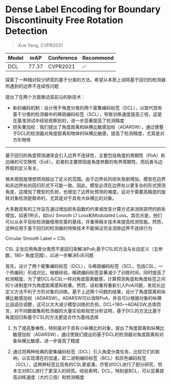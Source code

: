 # Dense Label Encoding for Boundary Discontinuity Free Rotation Detection

> Xue Yang, CVPR2021

|Model|mAP|Conference|Recommond|
|--|--|--|--|
|DCL|77.37|CVPR2021|:white_check_mark:|

探索了一种相对较少研究的基于分类的方法。希望从本质上消除基于回归的检测器所遇到的边界不连续性问题

提出了在两个方面推动其前沿的新技术：

- 新的编码机制：设计用于角度分类的两个密集编码标签（DCL），以取代现有基于分类的检测器中的稀疏编码标签（SCL），导致训练速度提高三倍，这是在基准测试中经验观察到的，进一步显著提高了检测精度
- 损失重加权：我们提出了角度距离和纵横比敏感加权（ADARSW），通过使基于DCL的检测器对角度距离和物体的纵横比敏感，提高了检测精度，尤其是对方形物体

---

基于回归的角度预测通常会引入边界不连续性，主要包括角度的周期性（PoA）和边缘的可交换性（EoE）。前者的主要原因是角度参数的有界周期性，而后者与边界框的定义有关。

根本原因是理想预测超出了定义的范围。由于边界处的损失急剧增加，模型在边界和非边界处的回归形式不可能一致。因此，模型必须在边界处以更复杂的形式预测角度，这增加了模型的负担，也增加了边界处预测的难度。这对于需要高精度的旋转对象检测是致命的，尤其是对于具有大纵横比的对象。

大多数现有的工作旨在通过增加损失函数的约束或改变计算方式来消除突然的损失增加，如表1所示，如IoU Smooth L1 Loss和Modulated Loss。其优点是，他们可以从水平目标检测器借用完善的基线，并重用相关技术来提高检测性能。然而，这种应用于基于回归的检测器的特殊技术不能保证完全消除边界不连续行为

Circular Smooth Label = CSL

CSL 主张应用角度分类而不是回归来解决PoA;基于CSL的方法与长边定义（五参数，180◦ 角度范围），以进一步解决EoE问题

首先，设计了两个密集编码标签（DCL），与稀疏编码标签（SCL，包括CSL，一个热编码）形成对比，根据经验，稀疏编码标签显著减少了训练时间，同时提高了检测精度。为了使DCL与CSL一样对角度距离敏感，计算预测角度和角度标签之间的十进制差作为角度距离感知权重。然而，该权重将重新引入PoA问题，发现长边定义方法不利于方形对象的训练。基于上述两个问题的结果，设计了角度距离和纵横比敏感加权（ADARSW）。ADARSW可以消除PoA，并且可以根据对象的纵横比自适应调整，这可以大大减少模型训练的负担。DCL+180◦+ADAESW,总体而言，对不同数据集和检测器的大量实验和视觉分析证明，基于DCL的方法比基于角度回归和基于CSL的方法更适合作为基线选择

1. 为了提高鲁棒性，特别是对于具有小纵横比的对象，提出了角度距离和纵横比敏感加权（ADARSW），通过使我们提出的基于DCL的检测器对角度距离和对象纵横比敏感，进一步提高了精度

2. 通过将两种经典的密集编码标签（DCL）引入角度分类任务，比较它们的影响，以实现潜在的加速，即二进制编码标签（BCL）和灰色编码标签（GCL），这两种标签比现有的CSL更紧凑。尽管对GCL进行了部分研究，但本文对BCL进行了更深入的研究。经验表明，DCL，特别是BCL，可以显著提高训练速度（大约三倍）和检测精度
